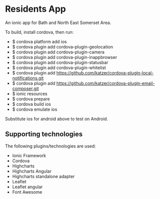 Residents App
===========

An ionic app for Bath and North East Somerset Area.

To build, install cordova, then run:

- $ cordova platform add ios
- $ cordova plugin add cordova-plugin-geolocation
- $ cordova plugin add cordova-plugin-camera
- $ cordova plugin add cordova-plugin-inappbrowser
- $ cordova plugin add cordova-plugin-statusbar
- $ cordova plugin add cordova-plugin-whitelist
- $ cordova plugin add https://github.com/katzer/cordova-plugin-local-notifications.git
- $ cordova plugin add https://github.com/katzer/cordova-plugin-email-composer.git
- $ ionic resources
- $ cordova prepare
- $ cordova build ios
- $ cordova emulate ios

Substitute ios for android above to test on Android.

## Supporting technologies

The following plugins/technologies are used:

- Ionic Framework
- Cordova
- Highcharts
- Highcharts Angular
- Highcharts standalone adapter
- Leaflet
- Leaflet angular
- Font Awesome